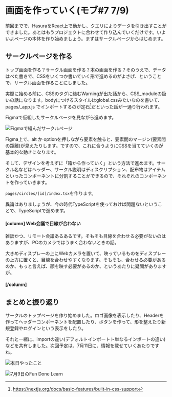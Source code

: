 # 画面を作っていく(モブ#7 7/9)

前回までで、HasuraをReact上で動かし、クエリによりデータを引き出すことができました。あとはもうプロジェクトに合わせて作り込んでいくだけです。いよいよページの本体を作り始めましょう。まずはサークルページからはじめます。

## サークルページを作る
トップ画面を作る？サークル画面を作る？本の画面を作る？そのうえで、データはべた書きで、CSSをいくつか書いていく形で進めるのがよさげ、ということで、サークル画面を作ることにしました。

実際に始める前に、CSSのタグに絡むWarningが出た話から、CSS_moduleの扱いの話になります。bodyにつけるスタイルはglobal.cssみたいなのを書いて、 pages/_app.js でインポートするのが定石[^css]だといった話が一通り行われます。

[^css]: https://nextjs.org/docs/basic-features/built-in-css-support 

Figmaで仮組したサークルページを見ながら進めます。

![Figmaで組んだサークルページ](chap-mob-0709/circlefigma.png?scale=0.8)

Figma上で、alt か optionを押しながら要素を触ると、要素間のマージン(要素間の距離)が見えたりします。ですので、これに合うようにCSSを当てていくのが基本的な動きになります。

そして、デザインを考えずに「箱から作っていく」という方法で進めます。サークル名などはヘッダー、サークル説明はディスクリプション、配布物はアイテムといったコンポーネントに分割することができるので、それぞれのコンポーネントを作っていきます。

`pages/circles/[id]/index.tsx`を作ります。

異論はありましょうが、今の時代TypeScriptを使っておけば問題ないということで、TypeScriptで進めます。

#### [column] Web会議で目線が合わない

雑談かつ、リモート会議あるあるです。そもそも目線を合わせる必要がないのはありますが、PCのカメラではうまく合わないときの話。

大きめディスプレーの上にWebカメラを置いて、映っているものをディスプレーの上方に置くと、目線を合わせやすくなります。そもそも、合わせる必要があるのか、もっと言えば、顔を映す必要があるのか、というあたりに疑問がありますが。

#### [/column]

## まとめと振り返り
サークルのトップページを作り始めました。ロゴ画像を表示したり、Headerを作ってヘッダーコンポーネントを配置したり、ボタンを作って、形を整えたり新規登録やログインという表示をしたり。

それと一緒に、importの違い(デフォルトインポートト単なるインポートの違い)などを共有しました。次回予定は、7月11日に、情報を載せていくあたりですね。

![本日やったこと](chap-mob-0709/0709-done.png?scale=0.8)

![7月9日のFun Done Learn](chap-mob-0709/0709fundonelearn.png?scale=0.8)